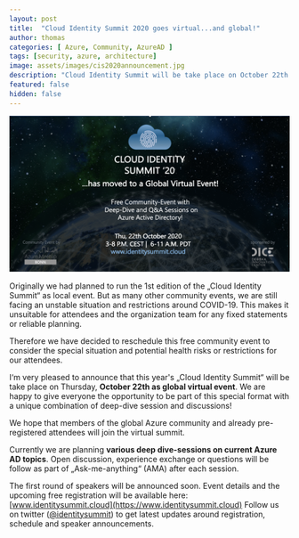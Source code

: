 ```yaml
---
layout: post
title:  "Cloud Identity Summit 2020 goes virtual...and global!"
author: thomas
categories: [ Azure, Community, AzureAD ]
tags: [security, azure, architecture]
image: assets/images/cis2020announcement.jpg
description: "Cloud Identity Summit will be take place on October 22th as global virtual event. Find out more about this free Azure community event..."
featured: false
hidden: false
---
```


![](../2020-07-15-cloud-identity-summit-goes-virtual/cis_2020_virtual_announcement.png)

Originally we had planned to run the 1st edition of the „Cloud Identity Summit“ as local event.
But as many other community events, we are still facing an unstable situation and restrictions around COVID-19. This makes it unsuitable for attendees and the organization team for any fixed statements or reliable planning.

Therefore we have decided to reschedule this free community event to consider the special situation and potential health risks or restrictions for our attendees. 

I‘m very pleased to announce that this year's „Cloud Identity Summit“ will be take place on Thursday, **October 22th as global virtual event**. We are happy to give everyone the opportunity to be part of this special format with a unique combination of deep-dive session and discussions!

We hope that members of the global Azure community and already pre-registered attendees will join the virtual summit.

Currently we are planning **various deep dive-sessions on current Azure AD topics**. Open discussion, experience exchange or questions will be follow as part of „Ask-me-anything“ (AMA) after each session.

The first round of speakers will be announced soon.
Event details and the upcoming free registration will be available here: [www.identitysummit.cloud](https://www.identitysummit.cloud)
Follow us on twitter ([@identitysummit](https://twitter.com/identitysummit)) to get latest updates around registration, schedule and speaker announcements.
